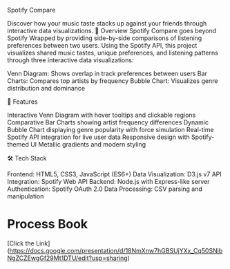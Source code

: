 Spotify Compare

Discover how your music taste stacks up against your friends through interactive data visualizations.
🎵 Overview
Spotify Compare goes beyond Spotify Wrapped by providing side-by-side comparisons of listening preferences between two users. Using the Spotify API, this project visualizes shared music tastes, unique preferences, and listening patterns through three interactive data visualizations:

Venn Diagram: Shows overlap in track preferences between users
Bar Charts: Compares top artists by frequency
Bubble Chart: Visualizes genre distribution and dominance

🚀 Features

Interactive Venn Diagram with hover tooltips and clickable regions
Comparative Bar Charts showing artist frequency differences
Dynamic Bubble Chart displaying genre popularity with force simulation
Real-time Spotify API integration for live user data
Responsive design with Spotify-themed UI
Metallic gradients and modern styling

🛠️ Tech Stack

Frontend: HTML5, CSS3, JavaScript (ES6+)
Data Visualization: D3.js v7
API Integration: Spotify Web API
Backend: Node.js with Express-like server
Authentication: Spotify OAuth 2.0
Data Processing: CSV parsing and manipulation

# Process Book
[Click the Link] (https://docs.google.com/presentation/d/18NmXnw7hGBSUjYXx_Cq50SNibNgZCZEwgGf29Mt1DTU/edit?usp=sharing)


